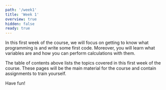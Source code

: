 ```yaml
---
path: '/week1'
title: 'Week 1'
overview: true
hidden: false
ready: true
---
```


In this first week of the course, we will focus on getting to know what programming is and write some first code. Moreover, you will learn what variables are and how you can perform calculations with them.

<pages-in-this-section></pages-in-this-section>

The table of contents above lists the topics covered in this first week of the course. These pages will be the main material for the course and contain assignments to train yourself.

Have fun!

